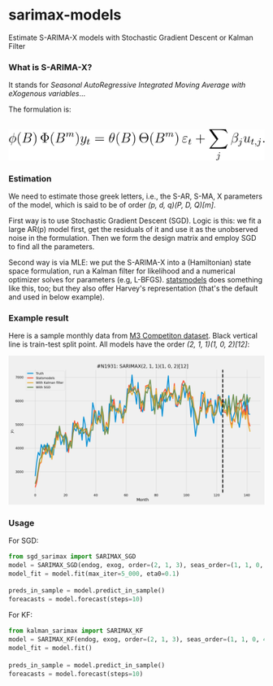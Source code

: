 # sarimax-models
Estimate S-ARIMA-X models with Stochastic Gradient Descent or Kalman Filter

### What is S-ARIMA-X?

It stands for *Seasonal AutoRegressive Integrated Moving Average with eXogenous variables*...

The formulation is:

&emsp;&emsp;&emsp;&emsp;&emsp;&emsp;&emsp;&emsp;&emsp;&emsp;
![sarimax_eqn](img/model_equation.svg)

### Estimation

We need to estimate those greek letters, i.e., the S-AR, S-MA, X parameters of the model, which is said to be of order *(p, d, q)(P, D, Q)[m]*.

First way is to use Stochastic Gradient Descent (SGD). Logic is this: we fit a large AR(p) model first, get the residuals of it and use it as the unobserved noise in the formulation. Then we form the design matrix and employ SGD to find all the parameters.

Second way is via MLE: we put the S-ARIMA-X into a (Hamiltonian) state space formulation, run a Kalman filter for likelihood and a numerical optimizer solves for parameters (e.g, L-BFGS). [statsmodels](https://www.statsmodels.org/dev/generated/statsmodels.tsa.statespace.sarimax.SARIMAX.html) does something like this, too; but they also offer Harvey's representation (that's the default and used in below example).

### Example result
Here is a sample monthly data from [M3 Competiton dataset](https://forecasters.org/resources/time-series-data/m3-competition/). Black vertical line is train-test split point. All models have the order *(2, 1, 1)(1, 0, 2)[12]*:

![m3_data_comparison](img/example_run.png)


### Usage
For SGD:

```python
from sgd_sarimax import SARIMAX_SGD
model = SARIMAX_SGD(endog, exog, order=(2, 1, 3), seas_order=(1, 1, 0, 4))
model_fit = model.fit(max_iter=5_000, eta0=0.1)

preds_in_sample = model.predict_in_sample()
foreacasts = model.forecast(steps=10)
```

For KF:

```python
from kalman_sarimax import SARIMAX_KF
model = SARIMAX_KF(endog, exog, order=(2, 1, 3), seas_order=(1, 1, 0, 4))
model_fit = model.fit()

preds_in_sample = model.predict_in_sample()
foreacasts = model.forecast(steps=10)
```
